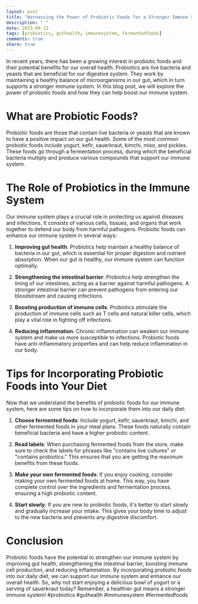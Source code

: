 ```yaml
---
layout: post
title: "Harnessing the Power of Probiotic Foods for a Stronger Immune System"
description: " "
date: 2023-09-12
tags: [probiotics, guthealth, immunesystem, fermentedfoods]
comments: true
share: true
---
```


In recent years, there has been a growing interest in probiotic foods and their potential benefits for our overall health. Probiotics are live bacteria and yeasts that are beneficial for our digestive system. They work by maintaining a healthy balance of microorganisms in our gut, which in turn supports a stronger immune system. In this blog post, we will explore the power of probiotic foods and how they can help boost our immune system.

# What are Probiotic Foods?

Probiotic foods are those that contain live bacteria or yeasts that are known to have a positive impact on our gut health. Some of the most common probiotic foods include yogurt, kefir, sauerkraut, kimchi, miso, and pickles. These foods go through a fermentation process, during which the beneficial bacteria multiply and produce various compounds that support our immune system.

# The Role of Probiotics in the Immune System

Our immune system plays a crucial role in protecting us against diseases and infections. It consists of various cells, tissues, and organs that work together to defend our body from harmful pathogens. Probiotic foods can enhance our immune system in several ways:

1. **Improving gut health**: Probiotics help maintain a healthy balance of bacteria in our gut, which is essential for proper digestion and nutrient absorption. When our gut is healthy, our immune system can function optimally. 

2. **Strengthening the intestinal barrier**: Probiotics help strengthen the lining of our intestines, acting as a barrier against harmful pathogens. A stronger intestinal barrier can prevent pathogens from entering our bloodstream and causing infections.

3. **Boosting production of immune cells**: Probiotics stimulate the production of immune cells such as T cells and natural killer cells, which play a vital role in fighting off infections.

4. **Reducing inflammation**: Chronic inflammation can weaken our immune system and make us more susceptible to infections. Probiotic foods have anti-inflammatory properties and can help reduce inflammation in our body.

# Tips for Incorporating Probiotic Foods into Your Diet

Now that we understand the benefits of probiotic foods for our immune system, here are some tips on how to incorporate them into our daily diet:

1. **Choose fermented foods**: Include yogurt, kefir, sauerkraut, kimchi, and other fermented foods in your meal plans. These foods naturally contain beneficial bacteria and have a higher probiotic content.

2. **Read labels**: When purchasing fermented foods from the store, make sure to check the labels for phrases like "contains live cultures" or "contains probiotics." This ensures that you are getting the maximum benefits from these foods.

3. **Make your own fermented foods**: If you enjoy cooking, consider making your own fermented foods at home. This way, you have complete control over the ingredients and fermentation process, ensuring a high probiotic content.

4. **Start slowly**: If you are new to probiotic foods, it's better to start slowly and gradually increase your intake. This gives your body time to adjust to the new bacteria and prevents any digestive discomfort.

# Conclusion

Probiotic foods have the potential to strengthen our immune system by improving gut health, strengthening the intestinal barrier, boosting immune cell production, and reducing inflammation. By incorporating probiotic foods into our daily diet, we can support our immune system and enhance our overall health. So, why not start enjoying a delicious bowl of yogurt or a serving of sauerkraut today? Remember, a healthier gut means a stronger immune system! #probiotics #guthealth #immunesystem #fermentedfoods